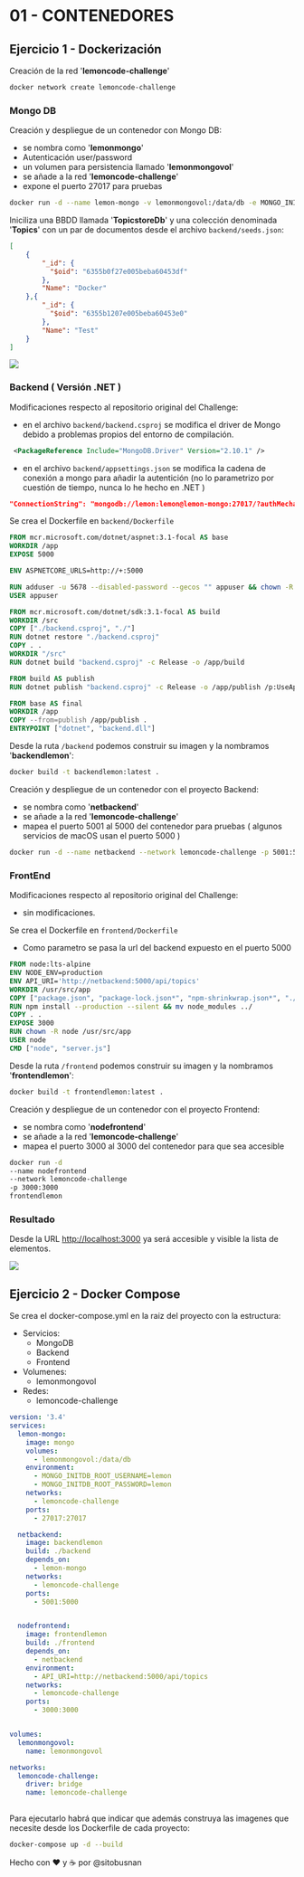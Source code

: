 # 01 - CONTENEDORES

## Ejercicio 1 - Dockerización

Creación de la red '**lemoncode-challenge**'

```bash
docker network create lemoncode-challenge    
```
### Mongo DB

Creación y despliegue de un contenedor con Mongo DB:
- se nombra como '**lemonmongo**'
- Autenticación user/password
- un volumen para persistencia llamado '**lemonmongovol**'
- se añade a la red '**lemoncode-challenge**'
- expone el puerto 27017 para pruebas

```bash
docker run -d --name lemon-mongo -v lemonmongovol:/data/db -e MONGO_INITDB_ROOT_USERNAME=lemon -e MONGO_INITDB_ROOT_PASSWORD=lemon --network lemoncode-challenge -p 27017:27017 mongo 
```

Iniciliza una BBDD llamada '**TopicstoreDb**' y una colección denominada '**Topics**' con un par de documentos desde el archivo `backend/seeds.json`:

```json
[
    {
        "_id": {
          "$oid": "6355b0f27e005beba60453df"
        },
        "Name": "Docker"
    },{
        "_id": {
          "$oid": "6355b1207e005beba60453e0"
        },
        "Name": "Test"
    }
]
```


![](./images/mongo.png)

### Backend ( Versión .NET )

Modificaciones respecto al repositorio original del Challenge:
- en el archivo `backend/backend.csproj` se modifica el driver de Mongo debido a problemas propios del entorno de compilación.

```xml
 <PackageReference Include="MongoDB.Driver" Version="2.10.1" />
```

- en el archivo `backend/appsettings.json` se modifica la cadena de conexión a mongo para añadir la autentición (no lo parametrizo por cuestión de tiempo, nunca lo he hecho en .NET )
```json
"ConnectionString": "mongodb://lemon:lemon@lemon-mongo:27017/?authMechanism=SCRAM-SHA-1"
```

Se crea el Dockerfile en `backend/Dockerfile`
```Dockerfile
FROM mcr.microsoft.com/dotnet/aspnet:3.1-focal AS base
WORKDIR /app
EXPOSE 5000

ENV ASPNETCORE_URLS=http://+:5000

RUN adduser -u 5678 --disabled-password --gecos "" appuser && chown -R appuser /app
USER appuser

FROM mcr.microsoft.com/dotnet/sdk:3.1-focal AS build
WORKDIR /src
COPY ["./backend.csproj", "./"]
RUN dotnet restore "./backend.csproj"
COPY . .
WORKDIR "/src"
RUN dotnet build "backend.csproj" -c Release -o /app/build

FROM build AS publish
RUN dotnet publish "backend.csproj" -c Release -o /app/publish /p:UseAppHost=false

FROM base AS final
WORKDIR /app
COPY --from=publish /app/publish .
ENTRYPOINT ["dotnet", "backend.dll"]
```

Desde la ruta `/backend` podemos construir su imagen y la nombramos '**backendlemon**':
```bash
docker build -t backendlemon:latest . 
```
Creación y despliegue de un contenedor con el proyecto Backend:
- se nombra como '**netbackend**'
- se añade a la red '**lemoncode-challenge**'
- mapea el puerto 5001 al 5000 del contenedor para pruebas ( algunos servicios de macOS usan el puerto 5000 )

```bash
docker run -d --name netbackend --network lemoncode-challenge -p 5001:5000 backendlemon   
```

### FrontEnd 

Modificaciones respecto al repositorio original del Challenge:
- sin modificaciones.

Se crea el Dockerfile en `frontend/Dockerfile`
- Como parametro se pasa la url del backend expuesto en el puerto 5000
```Dockerfile
FROM node:lts-alpine
ENV NODE_ENV=production
ENV API_URI='http://netbackend:5000/api/topics'
WORKDIR /usr/src/app
COPY ["package.json", "package-lock.json*", "npm-shrinkwrap.json*", "./"]
RUN npm install --production --silent && mv node_modules ../
COPY . .
EXPOSE 3000
RUN chown -R node /usr/src/app
USER node
CMD ["node", "server.js"]
```

Desde la ruta `/frontend` podemos construir su imagen y la nombramos '**frontendlemon**':
```bash
docker build -t frontendlemon:latest . 
```

Creación y despliegue de un contenedor con el proyecto Frontend:
- se nombra como '**nodefrontend**'
- se añade a la red '**lemoncode-challenge**'
- mapea el puerto 3000 al 3000 del contenedor para que sea accesible 

```bash
docker run -d 
--name nodefrontend 
--network lemoncode-challenge 
-p 3000:3000 
frontendlemon
```

### Resultado 

Desde la URL [http://localhost:3000](http://localhost:3000) ya será accesible y visible la lista de elementos.

![](./images/front.png)


## Ejercicio 2 - Docker Compose

Se crea el docker-compose.yml en la raiz del proyecto con la estructura:
- Servicios:
    - MongoDB
    - Backend
    - Frontend
- Volumenes:
    - lemonmongovol
- Redes:
    - lemoncode-challenge

```yaml
version: '3.4'
services:
  lemon-mongo:
    image: mongo
    volumes:
      - lemonmongovol:/data/db
    environment:
      - MONGO_INITDB_ROOT_USERNAME=lemon 
      - MONGO_INITDB_ROOT_PASSWORD=lemon
    networks:
      - lemoncode-challenge
    ports:
      - 27017:27017

  netbackend:
    image: backendlemon
    build: ./backend
    depends_on:
      - lemon-mongo
    networks:
      - lemoncode-challenge
    ports:
      - 5001:5000


  nodefrontend:
    image: frontendlemon
    build: ./frontend
    depends_on:
      - netbackend
    environment:
      - API_URI=http://netbackend:5000/api/topics
    networks:
      - lemoncode-challenge
    ports:
      - 3000:3000


volumes:
  lemonmongovol:
    name: lemonmongovol

networks:
  lemoncode-challenge:
    driver: bridge
    name: lemoncode-challenge
    
```

Para ejecutarlo habrá que indicar que además construya las imagenes que necesite desde los Dockerfile de cada proyecto:

```bash
docker-compose up -d --build
```

Hecho con ❤️ y ☕️ por @sitobusnan








